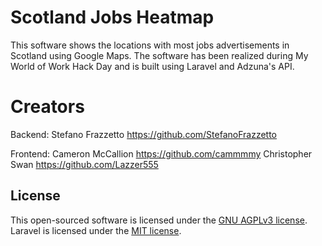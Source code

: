 # Scotland Jobs Heatmap

This software shows the locations with most jobs advertisements in Scotland using Google Maps.
The software has been realized during My World of Work Hack Day and is built using Laravel and Adzuna's API.

# Creators

Backend:    Stefano Frazzetto   https://github.com/StefanoFrazzetto

Frontend:   Cameron McCallion   https://github.com/cammmmy
            Christopher Swan    https://github.com/Lazzer555


## License

This open-sourced software is licensed under the [GNU AGPLv3 license](http://www.gnu.org/licenses/agpl-3.0.txt).
Laravel is licensed under the [MIT license](https://opensource.org/licenses/MIT).
